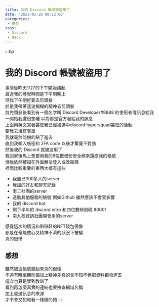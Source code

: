```yaml
---
title: 我的 Discord 帳號被盜用了
date: '2022-01-28 08:22:00'
categories:
 - 意外
tags:
 - Discord
 - Hack
---
```


:::tip
# 我的 Discord 帳號被盜用了

事情從昨天1/27的下午開始講起  
最近我的睡覺時間是下午到晚上  
但我下午剛好要去剪頭髮  
於是我帶著迷迷糊糊的精神去剪頭髮  
剪完頭髮後看到有一個名字叫 Discord Developer#8888 的使用者傳訊息給我  
一開始我還很想睡 以為那是官方發給我的訊息  
上面用英文寫著甚麼我已經被選中discord hypersquad甚麼的活動  
要我去填寫表單  
我就毫無防備的點了進去  
直到我輸入帳密和 2FA code 以後才驚覺不對勁  
然後我的 Discord 就被盜用了  
我回家後馬上想要用我的8位數備份安全碼來還原我的帳號  
但我依然被擋在外面無法登入或改密碼  
裡面比較重要的東西大概有這些

- 我自己300多人的server
- 我加的好友和聊天紀錄
- 南工社團的server
- 連動其他服務的帳號 例如Github 雖然應該不會受影響
- 我的 discord bot
- 剩下半年的 discord nitro 和四位數辨別碼 #0001
- 南九校資訊社團開會用的server

感覺這次的情況和啾啾鞋的NFT錢包很像  
都是在毫無戒心又精神不濟的狀況下被騙  
真的很慘  

## 感想

雖然被盜帳號聽起來真的很傻  
不過有時毫無防備加上精神差真的會不知不覺把資料都填進去  
這次也算是學到教訓了  
看到再怎麼真實的連結也要檢查網域名稱  
加上發送訊息的來源  
才不會又犯和我一樣傻的錯
:::